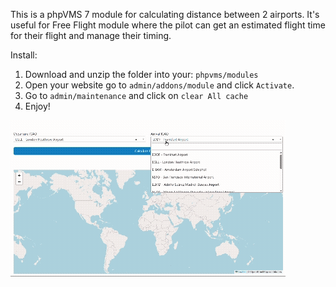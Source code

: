 This is a phpVMS 7 module for calculating distance between 2 airports. It's useful for Free Flight module where the pilot can get an estimated flight time for their flight and manage their timing.

Install:
1. Download and unzip the folder into your: `phpvms/modules`
2. Open your website go to `admin/addons/module` and click `Activate`.
3. Go to `admin/maintenance` and click on `clear All cache`
4. Enjoy!

![Video Preview](discal.gif)

